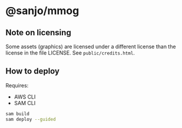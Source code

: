 # @sanjo/mmog

## Note on licensing

Some assets (graphics) are licensed under a different license than the license in the file LICENSE.
See `public/credits.html`.

## How to deploy

Requires:

- AWS CLI
- SAM CLI

```sh
sam build
sam deploy --guided
```
